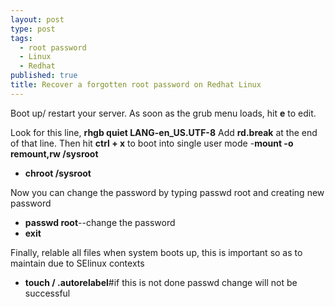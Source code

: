 ```yaml
---
layout: post
type: post
tags: 
  - root password
  - Linux
  - Redhat
published: true
title: Recover a forgotten root password on Redhat Linux
---
```



Boot up/ restart your server.
As soon as the grub menu loads, hit **e** to edit.

Look for this line,  **rhgb quiet LANG-en_US.UTF-8**
Add **rd.break** at the end of that line.
Then hit **ctrl + x** to boot into single user mode
-**mount -o remount,rw /sysroot**

- **chroot /sysroot**

Now you can change the password by typing passwd root and creating new password
- **passwd root**--change the password
- **exit**

Finally, relable all files when system boots up, this is important so as to maintain due to SElinux contexts

- **touch / .autorelabel**#if this is not done passwd change will not be successful
~~~
